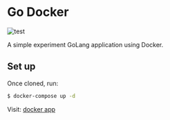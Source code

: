 # Go Docker

![test](https://github.com/JustSteveKing/go-docker/workflows/test/badge.svg)

A simple experiment GoLang application using Docker.

## Set up

Once cloned, run:

```bash
$ docker-compose up -d
```

Visit: [docker app](http://localhost:8080)
